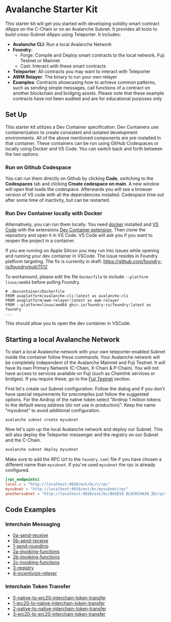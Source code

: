# Avalanche Starter Kit

This starter kit will get you started with developing solidity smart contract dApps on the C-Chain or on an Avalanche Subnet. It provides all tools to build cross-Subnet dApps using Teleporter. It includes:

- **Avalanche CLI**: Run a local Avalanche Network
- **Foundry**:
  - Forge: Compile and Deploy smart contracts to the local network, Fuji Testnet or Mainnet
  - Cast: Interact with these smart contracts
- **Teleporter**: All contracts you may want to interact with Teleporter
- **AWM Relayer**: The binary to run your own relayer
- **Examples**: Contracts showcasing how to achieve common patterns, such as sending simple messages, call functions of a contract on another blockchain and bridging assets. Please note that these example contracts have not been audited and are for educational purposes only

## Set Up

This starter kit utilizes a Dev Container specification. Dev Containers use containerization to create consistent and isolated development environments. All of the above mentioned components are pre-installed in that container. These containers can be run using GitHub Codespaces or locally using Docker and VS Code. You can switch back and forth between the two options.

### Run on Github Codespace

You can run them directly on Github by clicking **Code**, switching to the **Codespaces** tab and clicking **Create codespace on main**. A new window will open that loads the codespace. Afterwards you will see a browser version of VS code with all the dependencies installed. Codespace time out after some time of inactivity, but can be restarted.

### Run Dev Container locally with Docker

Alternatively, you can run them locally. You need [docker](https://www.docker.com/products/docker-desktop/) installed and [VS Code](https://code.visualstudio.com/) with the extensions [Dev Container extension](https://marketplace.visualstudio.com/items?itemName=ms-vscode-remote.remote-containers). Then clone the repository and open it in VS Code. VS Code will ask you if you want to reopen the project in a container.

If you are running on Apple Silicon you may run into issues while opening and running your dev container in VSCode. The issue resides in Foundry platform targeting. The fix is currently in draft: <https://github.com/foundry-rs/foundry/pull/7512>

To workaround, please edit the file `Dockerfile` to include `--platform linux/amd64` before pulling Foundry.

```
# .devcontainer/Dockerfile
FROM avaplatform/avalanche-cli:latest as avalanche-cli
FROM avaplatform/awm-relayer:latest as awm-relayer
FROM --platform=linux/amd64 ghcr.io/foundry-rs/foundry:latest as foundry
...
```

This should allow you to open the dev container in VSCode.

## Starting a local Avalanche Network

To start a local Avalanche network with your own teleporter-enabled Subnet inside the container follow these commands. Your Avalanche network will be completely independent of the Avalanche Mainnet and Fuji Testnet. It will have its own Primary Network (C-Chain, X-Chain & P-Chain). You will not have access to services available on Fuji (such as Chainlink services or bridges). If you require these, go to the [Fuji Testnet](#fuji-testnet) section.

First let's create out Subnet configuration. Follow the dialog and if you don't have special requirements for precompiles just follow the suggested options. For the Airdrop of the native token select "Airdrop 1 million tokens to the default ewoq address (do not use in production)". Keep the name "mysubnet" to avoid additional configuration.

```
avalanche subnet create mysubnet
```

Now let's spin up the local Avalanche network and deploy our Subnet. This will also deploy the Teleporter messenger and the registry on our Subnet and the C-Chain.

```bash
avalanche subnet deploy mysubnet
```

Make sure to add the RPC Url to the `foundry.toml` file if you have chosen a different name than `mysubnet`. If you've used `mysubnet` the rpc is already configured.

```toml
[rpc_endpoints]
local-c = "http://localhost:9650/ext/bc/C/rpc"
mysubnet = "http://localhost:9650/ext/bc/mysubnet/rpc"
anothersubnet = "http://localhost:9650/ext/bc/BASE58_BLOCKCHAIN_ID/rpc"
```

## Code Examples

### Interchain Messaging
- [0a-send-receive](src/interchain-messaging/0a-send-receive/_INSTRUCTIONS.md) 
- [0b-send-receive](src/interchain-messaging/0b-send-receive/_INSTRUCTIONS.md) 
- [1-send-roundtrip](src/interchain-messaging/1-send-roundtrip/_INSTRUCTIONS.md)
- [2a-invoking-functions](src/interchain-messaging/2a-invoking-functions/_INSTRUCTIONS.md)
- [2b-invoking-functions](src/interchain-messaging/2b-invoking-functions/_INSTRUCTIONS.md)
- [2c-invoking-functions](src/interchain-messaging/2c-invoking-functions/_INSTRUCTIONS.md)
- [3-registry](src/interchain-messaging/3-registry/_INSTRUCTIONS.md)
- [4-incentivize-relayer](src/interchain-messaging/4-incentivize-relayer/_INSTRUCTIONS.md)

### Interchain Token Transfer
- [0-native-to-erc20-interchain-token-transfer](src/interchain-token-transfer/0-native-to-erc20-interchain-token-transfer/_INSTRUCTIONS.md)
- [1-erc20-to-native-interchain-token-transfer](src/interchain-token-transfer/1-erc20-to-native-interchain-token-transfer/_INSTRUCTIONS.md)
- [2-native-to-native-interchain-token-transfer](src/interchain-token-transfer/2-native-to-native-interchain-token-transfer/_INSTRUCTIONS.md)
- [3-erc20-to-erc20-interchain-token-transfer](src/interchain-token-transfer/3-erc20-to-erc20-interchain-token-transfer/_INSTRUCTIONS.md)
